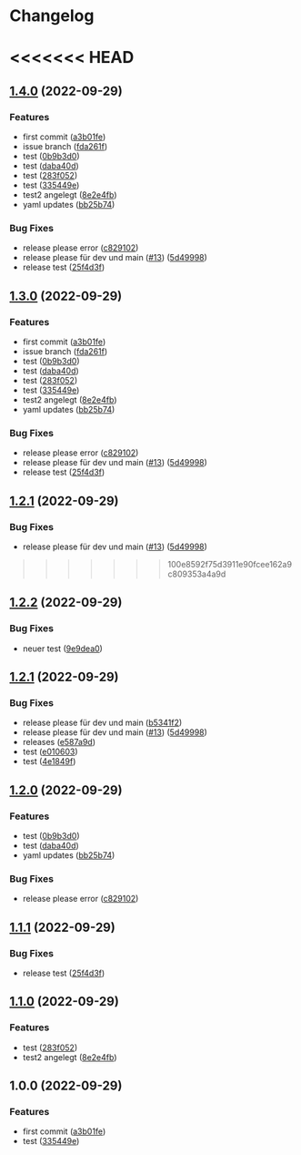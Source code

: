 # Changelog

<<<<<<< HEAD
=======
## [1.4.0](https://github.com/cc-pmay/changelog-test/compare/v1.3.0...v1.4.0) (2022-09-29)


### Features

* first commit ([a3b01fe](https://github.com/cc-pmay/changelog-test/commit/a3b01fef70ff9ddaed4674d754ea4b44a8938e8a))
* issue branch ([fda261f](https://github.com/cc-pmay/changelog-test/commit/fda261f1ee5b63c9a78c1c442252229c372a014d))
* test ([0b9b3d0](https://github.com/cc-pmay/changelog-test/commit/0b9b3d036d7aca10e4b1d1de44b9558126900c31))
* test ([daba40d](https://github.com/cc-pmay/changelog-test/commit/daba40db98a45404a755d1d944632f329e0e8173))
* test ([283f052](https://github.com/cc-pmay/changelog-test/commit/283f052e4083f618ceb7773cb44c218527cce4af))
* test ([335449e](https://github.com/cc-pmay/changelog-test/commit/335449e15d2d57dc0873f8682f408153b189b6ec))
* test2 angelegt ([8e2e4fb](https://github.com/cc-pmay/changelog-test/commit/8e2e4fb1cfeca308ef3561dd59b3a0f426887fad))
* yaml updates ([bb25b74](https://github.com/cc-pmay/changelog-test/commit/bb25b741f5242b3361c3a6ac6301184b74140704))


### Bug Fixes

* release please error ([c829102](https://github.com/cc-pmay/changelog-test/commit/c829102a8cdfc22604d6306ae40005e40e01551a))
* release please für dev und main ([#13](https://github.com/cc-pmay/changelog-test/issues/13)) ([5d49998](https://github.com/cc-pmay/changelog-test/commit/5d49998e5bb805ea959371d9db1133a03f50c00a))
* release test ([25f4d3f](https://github.com/cc-pmay/changelog-test/commit/25f4d3f18eec3d1665214657139bf3e7028fd119))

## [1.3.0](https://github.com/cc-pmay/changelog-test/compare/v1.2.1...v1.3.0) (2022-09-29)


### Features

* first commit ([a3b01fe](https://github.com/cc-pmay/changelog-test/commit/a3b01fef70ff9ddaed4674d754ea4b44a8938e8a))
* issue branch ([fda261f](https://github.com/cc-pmay/changelog-test/commit/fda261f1ee5b63c9a78c1c442252229c372a014d))
* test ([0b9b3d0](https://github.com/cc-pmay/changelog-test/commit/0b9b3d036d7aca10e4b1d1de44b9558126900c31))
* test ([daba40d](https://github.com/cc-pmay/changelog-test/commit/daba40db98a45404a755d1d944632f329e0e8173))
* test ([283f052](https://github.com/cc-pmay/changelog-test/commit/283f052e4083f618ceb7773cb44c218527cce4af))
* test ([335449e](https://github.com/cc-pmay/changelog-test/commit/335449e15d2d57dc0873f8682f408153b189b6ec))
* test2 angelegt ([8e2e4fb](https://github.com/cc-pmay/changelog-test/commit/8e2e4fb1cfeca308ef3561dd59b3a0f426887fad))
* yaml updates ([bb25b74](https://github.com/cc-pmay/changelog-test/commit/bb25b741f5242b3361c3a6ac6301184b74140704))


### Bug Fixes

* release please error ([c829102](https://github.com/cc-pmay/changelog-test/commit/c829102a8cdfc22604d6306ae40005e40e01551a))
* release please für dev und main ([#13](https://github.com/cc-pmay/changelog-test/issues/13)) ([5d49998](https://github.com/cc-pmay/changelog-test/commit/5d49998e5bb805ea959371d9db1133a03f50c00a))
* release test ([25f4d3f](https://github.com/cc-pmay/changelog-test/commit/25f4d3f18eec3d1665214657139bf3e7028fd119))

## [1.2.1](https://github.com/cc-pmay/changelog-test/compare/v1.2.0...v1.2.1) (2022-09-29)


### Bug Fixes

* release please für dev und main ([#13](https://github.com/cc-pmay/changelog-test/issues/13)) ([5d49998](https://github.com/cc-pmay/changelog-test/commit/5d49998e5bb805ea959371d9db1133a03f50c00a))

>>>>>>> 100e8592f75d3911e90fcee162a9c809353a4a9d
## [1.2.2](https://github.com/cc-pmay/changelog-test/compare/v1.2.1...v1.2.2) (2022-09-29)


### Bug Fixes

* neuer test ([9e9dea0](https://github.com/cc-pmay/changelog-test/commit/9e9dea06f676dae7c2699370972a9f9a36c6ab91))

## [1.2.1](https://github.com/cc-pmay/changelog-test/compare/v1.2.0...v1.2.1) (2022-09-29)


### Bug Fixes

* release please für dev und main ([b5341f2](https://github.com/cc-pmay/changelog-test/commit/b5341f293c4955a7cba80bed60c244229c3d46c2))
* release please für dev und main ([#13](https://github.com/cc-pmay/changelog-test/issues/13)) ([5d49998](https://github.com/cc-pmay/changelog-test/commit/5d49998e5bb805ea959371d9db1133a03f50c00a))
* releases ([e587a9d](https://github.com/cc-pmay/changelog-test/commit/e587a9dd47ebbfdfb479440ac950e1a4bef57f2a))
* test ([e010603](https://github.com/cc-pmay/changelog-test/commit/e0106030d05aff7d1655a92f283249fe06d412c1))
* test ([4e1849f](https://github.com/cc-pmay/changelog-test/commit/4e1849fb6cc60b8f887bb6fe58f8968939f9f203))

## [1.2.0](https://github.com/cc-pmay/changelog-test/compare/v1.1.1...v1.2.0) (2022-09-29)


### Features

* test ([0b9b3d0](https://github.com/cc-pmay/changelog-test/commit/0b9b3d036d7aca10e4b1d1de44b9558126900c31))
* test ([daba40d](https://github.com/cc-pmay/changelog-test/commit/daba40db98a45404a755d1d944632f329e0e8173))
* yaml updates ([bb25b74](https://github.com/cc-pmay/changelog-test/commit/bb25b741f5242b3361c3a6ac6301184b74140704))


### Bug Fixes

* release please error ([c829102](https://github.com/cc-pmay/changelog-test/commit/c829102a8cdfc22604d6306ae40005e40e01551a))

## [1.1.1](https://github.com/cc-pmay/changelog-test/compare/v1.1.0...v1.1.1) (2022-09-29)


### Bug Fixes

* release test ([25f4d3f](https://github.com/cc-pmay/changelog-test/commit/25f4d3f18eec3d1665214657139bf3e7028fd119))

## [1.1.0](https://github.com/cc-pmay/changelog-test/compare/v1.0.0...v1.1.0) (2022-09-29)


### Features

* test ([283f052](https://github.com/cc-pmay/changelog-test/commit/283f052e4083f618ceb7773cb44c218527cce4af))
* test2 angelegt ([8e2e4fb](https://github.com/cc-pmay/changelog-test/commit/8e2e4fb1cfeca308ef3561dd59b3a0f426887fad))

## 1.0.0 (2022-09-29)


### Features

* first commit ([a3b01fe](https://github.com/cc-pmay/changelog-test/commit/a3b01fef70ff9ddaed4674d754ea4b44a8938e8a))
* test ([335449e](https://github.com/cc-pmay/changelog-test/commit/335449e15d2d57dc0873f8682f408153b189b6ec))
